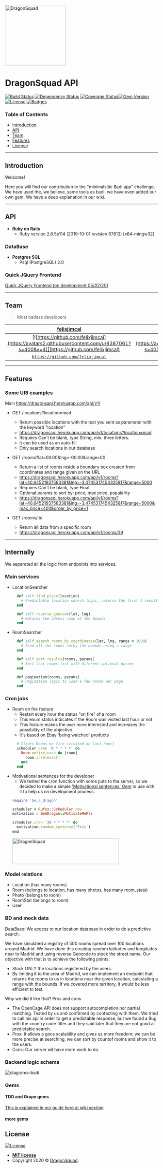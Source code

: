 <img src="https://image.freepik.com/free-vector/dragon-squad-mascot-esport-logo_139366-199.jpg" title="DragonSquad" alt="DragonSquad" width="200" height="200">


# DragonSquad API

[![Build Status](http://img.shields.io/travis/badges/badgerbadgerbadger.svg?style=flat-square)](https://travis-ci.org/badges/badgerbadgerbadger) [![Dependency Status](http://img.shields.io/gemnasium/badges/badgerbadgerbadger.svg?style=flat-square)](https://gemnasium.com/badges/badgerbadgerbadger) [![Coverage Status](http://img.shields.io/coveralls/badges/badgerbadgerbadger.svg?style=flat-square)](https://coveralls.io/r/badges/badgerbadgerbadger)[![Gem Version](http://img.shields.io/gem/v/badgerbadgerbadger.svg?style=flat-square)](https://rubygems.org/gems/badgerbadgerbadger) [![License](http://img.shields.io/:license-mit-blue.svg?style=flat-square)](http://badges.mit-license.org) [![Badges](http://img.shields.io/:badges-9/9-ff6799.svg?style=flat-square)](https://github.com/badges/badgerbadgerbadger)

### Table of Contents

- [Introduction](#introduction)
- [API](#api)
- [Team](#team)
- [Features](#features)
- [License](#license)


---

## Introduction

Welcome!

Here you will find our contribution to the "minimalsitic Badi app" challenge. We have used the, we believe, same tools as badi, we have even added our own gem. We have a deep explanation in our wiki.


---

## API

- **Ruby on Rails**
    - Ruby version 2.6.5p114 (2019-10-01 revision 67812) [x64-mingw32]
### DataBase
- **Postgres SQL**
    - Psql (PostgreSQL) 2.0
    
### Quick JQuery Frontend
  [Quick JQuery Frontend (on development 05/02/20)](https://blaugranas.es/budi.html)
  
  ---
## Team

> Most badass developers

| <a href="https://github.com/felixjimcal" target="_blank">**felixjimcal**</a> | <a href="https://github.com/saitama1899" target="_blank">**saitama1899**</a> | <a href="https://github.com/Vaniik" target="_blank">**Vaniik**</a> |
| :---: |:---:| :---:|
| [![https://github.com/felixjimcal](https://avatars2.githubusercontent.com/u/8387061?s=400&v=4)](https://github.com/felixjimcal)    | [![https://github.com/saitama1899](https://avatars0.githubusercontent.com/u/16955362?s=400&v=4)](https://github.com/saitama1899) | [![https://github.com/Vaniik](https://avatars3.githubusercontent.com/u/38564316?s=400&v=4)](https://github.com/Vaniik)  |
| <a href="https://github.com/felixjimcal" target="_blank">`https://github.com/felixjimcal`</a> | <a href="https://github.com/saitama1899" target="_blank">`https://github.com/saitama1899`</a> | <a href="https://github.com/Vaniik" target="_blank">`https://github.com/Vaniik`</a> |
---

## Features

### Some URI examples
Main https://dragonsapi.herokuapp.com/api/v1/

- GET /locations?location=mad
    - Return possible locations with the text you sent as parameter with the keyword "location"
    - https://dragonsapi.herokuapp.com/api/v1/locations?location=mad
    - Requires Can't be blank, type String, min. three letters.
    - It can be used as an auto-fill
    - Only search locations in our database

- GET /rooms?lat=00.00&lng=-00.00&range=00
    - Return a list of rooms inside a boundary box created from coordinates and range given on the URL
    - https://dragonsapi.herokuapp.com/api/v1/rooms?lat=40.64521937583381&lng=-3.4745317454325817&range=5000
    - Requires Can't be blank, type Float
    - Optional params to sort by: price, max price, popularity
    - https://dragonsapi.herokuapp.com/api/v1/rooms?lat=40.64521937583381&lng=-3.4745317454325817&range=5000&max_price=400&order_by_price=1

- GET /rooms/:id
    - Return all data from a specific room
    - https://dragonsapi.herokuapp.com/api/v1/rooms/39

---

## Internally
We separated all the logic from endpoints into services.

### Main services
- LocationSearcher
    ```ruby
      def self.find_place(location)
        # Predictable location search logic, returns the first 5 results
      end

      def self.reverse_geocode(lat, lng)
        # Returns the adress name of the bounds
      end
    ```
- RoomSearcher
    ```ruby
      def self.search_rooms_by_coordinates(lat, lng, range = 1000)
        # Find all the rooms nerby the bounds using a range
      end

      def self.sort_results(rooms, params)
        # Sort that rooms list with diferent optional params
      end

      def pagination(rooms, params)
        # Pagination logic to load a few rooms per page
      end
    ```

### Cron jobs
- Room on fire feature
    - Restart every hour the status "on fire" of a room
    - This enum status indicates if the Room was visited last hour or not
    - This feature makes the user more interested and increases the possibility of the objective
    - It's based on Ebay 'being watched' products
    ```ruby
      # Clears Rooms on fire (visited on last hour)
      scheduler.cron '0 * * * *' do
        Room.onfire.each do |room|
          room.irrelevant!
        end
      end
    ```
- Motivational sentences for the developer
    - We tested the cron function with some puts to the server, so we decided to make a simple ['Motivational sentences' Gem](https://github.com/saitama1899/be_a_dragon) to use with it to help us on development process.
    ```ruby
    require 'be_a_dragon'

    scheduler = Rufus::Scheduler.new
    motivation = BeADragon::MotivateMePls

    scheduler.cron '30 * * * *' do
      motivation.random_sentence('Eric')
    end
    ```
    <img src="https://i.gyazo.com/f89ee52abf4e3995dd26fd1ab90cd98e.png" title="DragonSquad" alt="DragonSquad" height="85" width="350">

### Model relations
  - Location (has many rooms)
  - Room (belongs to location, has many photos, has many room_stats)
  - Photo (belongs to room)
  - RoomStat (belongs to room)
  - User

### BD and mock data
DataBase: We access to our location database in order to do a predictive search.

We have simulated a registry of 500 rooms spread over 100 locations around Madrid.
We have done this creating random latitudes and longitudes near to Madrid and using reverse Geocode to stock the street name. Our objective with that is to achieve the following points:

- Stock ONLY the locations registered by the users. 
- By limiting it to the area of Madrid, we can implement an endpoint that returns the rooms to us in locations near the given location, calculating a range with the bounds. If we covered more territory, it would be less efficient to test.

Why we did it like that? Pros and cons

- The OpenCage API does not support autocompletion nor partial matching. Tested by us and confirmed by contacting with them. We tried to call his api in order to get a predictable response, but we found a Bug with the country code filter and they said later that they are not good at predictable search.
- Pros: It allows a goos scalability and gives us more freedom: we can be more precise at searching, we can sort by countof rooms and show it to the users.
- Cons: Our server wil have more work to do.


### Backend logic schema

<img src="https://i.gyazo.com/130b40386df5f2697b266c9a088cd165.png" alt="diagrama-badi">

### Gems
#### TDD and Grape gems
[This is explained in our guide here at wiki section](https://github.com/Vaniik/dragon-squad-api/wiki/API-with-Grape)
#### more gems

## License

[![License](http://img.shields.io/:license-mit-blue.svg?style=flat-square)](http://badges.mit-license.org)

- **[MIT license](http://opensource.org/licenses/mit-license.php)**
- Copyright 2020 © <a href="" target="_blank">DragonSquad</a>.
